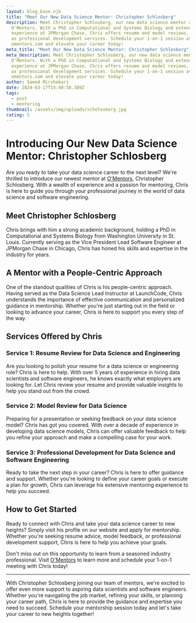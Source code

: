 ```yaml
---
layout: blog_base.njk
title: "Meet Our New Data Science Mentor: Christopher Schlosberg"
description: Meet Christopher Schlosberg, our new data science mentor at
  O'Mentors. With a PhD in Computational and Systems Biology and extensive
  experience at JPMorgan Chase, Chris offers resume and model reviews, as well
  as professional development services. Schedule your 1-on-1 session at
  omentors.com and elevate your career today!
meta_title: "Meet Our New Data Science Mentor: Christopher Schlosberg"
meta_description: Meet Christopher Schlosberg, our new data science mentor at
  O'Mentors. With a PhD in Computational and Systems Biology and extensive
  experience at JPMorgan Chase, Chris offers resume and model reviews, as well
  as professional development services. Schedule your 1-on-1 session at
  omentors.com and elevate your career today!
author: Saeed Mirshekari
date: 2024-03-17T15:40:58.389Z
tags:
  - post
  - mentoring
thumbnail: /assets/img/uploads/scholesberg.jpg
rating: 5
---
```

# Introducing Our New Data Science Mentor: Christopher Schlosberg

Are you ready to take your data science career to the next level? We're thrilled to introduce our newest mentor at [O'Mentors](https://www.omentors.com/), Christopher Schlosberg. With a wealth of experience and a passion for mentoring, Chris is here to guide you through your professional journey in the world of data science and software engineering.

## Meet Christopher Schlosberg

Chris brings with him a strong academic background, holding a PhD in Computational and Systems Biology from Washington University in St. Louis. Currently serving as the Vice President Lead Software Engineer at JPMorgan Chase in Chicago, Chris has honed his skills and expertise in the industry for years.

## A Mentor with a People-Centric Approach

One of the standout qualities of Chris is his people-centric approach. Having served as the Data Science Lead Instructor at LaunchCode, Chris understands the importance of effective communication and personalized guidance in mentorship. Whether you're just starting out in the field or looking to advance your career, Chris is here to support you every step of the way.

## Services Offered by Chris

### Service 1: Resume Review for Data Science and Engineering

Are you looking to polish your resume for a data science or engineering role? Chris is here to help. With over 5 years of experience in hiring data scientists and software engineers, he knows exactly what employers are looking for. Let Chris review your resume and provide valuable insights to help you stand out from the crowd.

### Service 2: Model Review for Data Science

Preparing for a presentation or seeking feedback on your data science model? Chris has got you covered. With over a decade of experience in developing data science models, Chris can offer valuable feedback to help you refine your approach and make a compelling case for your work.

### Service 3: Professional Development for Data Science and Software Engineering

Ready to take the next step in your career? Chris is here to offer guidance and support. Whether you're looking to define your career goals or execute a plan for growth, Chris can leverage his extensive mentoring experience to help you succeed.

## How to Get Started

Ready to connect with Chris and take your data science career to new heights? Simply visit his profile on our website and apply for mentorship. Whether you're seeking resume advice, model feedback, or professional development support, Chris is here to help you achieve your goals.

Don't miss out on this opportunity to learn from a seasoned industry professional. Visit [O'Mentors](https://www.omentors.com/) to learn more and schedule your 1-on-1 meeting with Chris today! 

---
With Christopher Schlosberg joining our team of mentors, we're excited to offer even more support to aspiring data scientists and software engineers. Whether you're navigating the job market, refining your skills, or planning your career path, Chris is here to provide the guidance and expertise you need to succeed. Schedule your mentorship session today and let's take your career to new heights together!